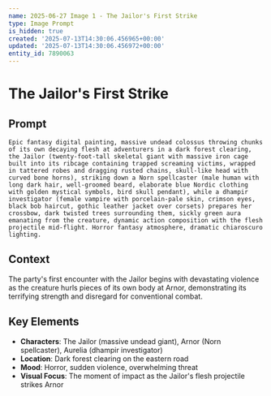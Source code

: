 ```yaml
---
name: 2025-06-27 Image 1 - The Jailor's First Strike
type: Image Prompt
is_hidden: true
created: '2025-07-13T14:30:06.456965+00:00'
updated: '2025-07-13T14:30:06.456972+00:00'
entity_id: 7890063
---
```


# The Jailor's First Strike

## Prompt

```
Epic fantasy digital painting, massive undead colossus throwing chunks of its own decaying flesh at adventurers in a dark forest clearing, the Jailor (twenty-foot-tall skeletal giant with massive iron cage built into its ribcage containing trapped screaming victims, wrapped in tattered robes and dragging rusted chains, skull-like head with curved bone horns), striking down a Norn spellcaster (male human with long dark hair, well-groomed beard, elaborate blue Nordic clothing with golden mystical symbols, bird skull pendant), while a dhampir investigator (female vampire with porcelain-pale skin, crimson eyes, black bob haircut, gothic leather jacket over corsets) prepares her crossbow, dark twisted trees surrounding them, sickly green aura emanating from the creature, dynamic action composition with the flesh projectile mid-flight. Horror fantasy atmosphere, dramatic chiaroscuro lighting.
```

## Context

The party's first encounter with the Jailor begins with devastating violence as the creature hurls pieces of its own body at Arnor, demonstrating its terrifying strength and disregard for conventional combat.

## Key Elements

- **Characters**: The Jailor (massive undead giant), Arnor (Norn spellcaster), Aurelia (dhampir investigator)
- **Location**: Dark forest clearing on the eastern road
- **Mood**: Horror, sudden violence, overwhelming threat
- **Visual Focus**: The moment of impact as the Jailor's flesh projectile strikes Arnor